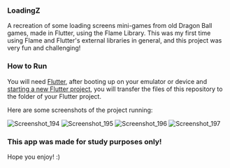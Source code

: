 ### LoadingZ

A recreation of some loading screens mini-games from old Dragon Ball games, made in Flutter, using the Flame Library.
This was my first time using Flame and Flutter's external libraries in general, and this project was very fun and challenging!

### How to Run

You will need <a href="https://docs.flutter.dev/get-started/install">Flutter</a>, after booting up on your emulator or device and <a href="https://docs.flutter.dev/get-started/codelab">starting a new Flutter project</a>, you will transfer the files of this repository to the folder of your Flutter project.

Here are some screenshots of the project running:

![Screenshot_194](https://user-images.githubusercontent.com/113607857/192112582-0c947b66-1018-4526-966b-9f163d5e22ca.png)
![Screenshot_195](https://user-images.githubusercontent.com/113607857/192112583-5d452420-7cbd-4931-a880-b3c510404d78.png)
![Screenshot_196](https://user-images.githubusercontent.com/113607857/192112603-0c215e6b-fe08-485f-8f08-89b848c3942e.png)
![Screenshot_197](https://user-images.githubusercontent.com/113607857/192112605-221e5a58-a809-49d7-8f92-8cfdd39d57de.png)

### This app was made for study purposes only!
Hope you enjoy! :)
